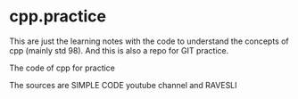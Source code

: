 # cpp.practice
This are just the learning notes with the code to understand the concepts of cpp (mainly std 98). And this is also a repo for GIT practice.

The code of cpp for practice

The sources are SIMPLE CODE youtube channel and RAVESLI
